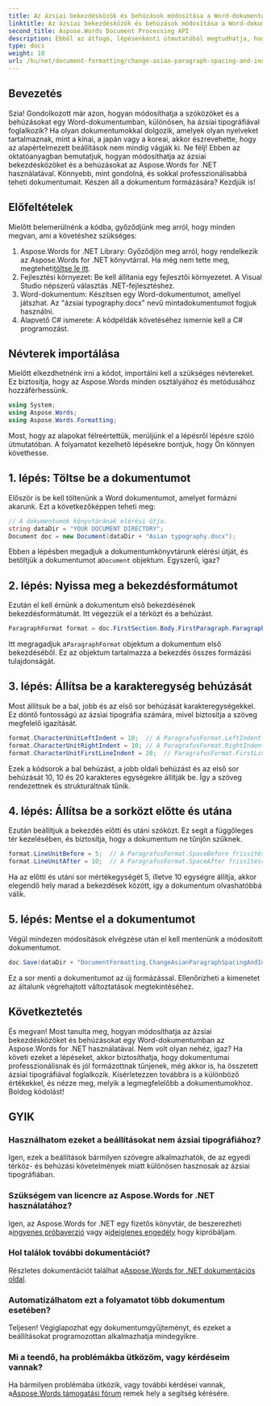 ```yaml
---
title: Az ázsiai bekezdésközök és behúzások módosítása a Word-dokumentumban
linktitle: Az ázsiai bekezdésközök és behúzások módosítása a Word-dokumentumban
second_title: Aspose.Words Document Processing API
description: Ebből az átfogó, lépésenkénti útmutatóból megtudhatja, hogyan módosíthatja az ázsiai bekezdésközöket és behúzásokat a Word dokumentumokban az Aspose.Words for .NET használatával.
type: docs
weight: 10
url: /hu/net/document-formatting/change-asian-paragraph-spacing-and-indents/
---
```

## Bevezetés

Szia! Gondolkozott már azon, hogyan módosíthatja a szóközöket és a behúzásokat egy Word-dokumentumban, különösen, ha ázsiai tipográfiával foglalkozik? Ha olyan dokumentumokkal dolgozik, amelyek olyan nyelveket tartalmaznak, mint a kínai, a japán vagy a koreai, akkor észrevehette, hogy az alapértelmezett beállítások nem mindig vágják ki. Ne félj! Ebben az oktatóanyagban bemutatjuk, hogyan módosíthatja az ázsiai bekezdésközöket és a behúzásokat az Aspose.Words for .NET használatával. Könnyebb, mint gondolná, és sokkal professzionálisabbá teheti dokumentumait. Készen áll a dokumentum formázására? Kezdjük is!

## Előfeltételek

Mielőtt belemerülnénk a kódba, győződjünk meg arról, hogy minden megvan, ami a követéshez szükséges:

1.  Aspose.Words for .NET Library: Győződjön meg arról, hogy rendelkezik az Aspose.Words for .NET könyvtárral. Ha még nem tette meg, megteheti[töltse le itt](https://releases.aspose.com/words/net/).
2. Fejlesztési környezet: Be kell állítania egy fejlesztői környezetet. A Visual Studio népszerű választás .NET-fejlesztéshez.
3. Word-dokumentum: Készítsen egy Word-dokumentumot, amellyel játszhat. Az "ázsiai typography.docx" nevű mintadokumentumot fogjuk használni.
4. Alapvető C# ismerete: A kódpéldák követéséhez ismernie kell a C# programozást.

## Névterek importálása

Mielőtt elkezdhetnénk írni a kódot, importálni kell a szükséges névtereket. Ez biztosítja, hogy az Aspose.Words minden osztályához és metódusához hozzáférhessünk.

```csharp
using System;
using Aspose.Words;
using Aspose.Words.Formatting;
```

Most, hogy az alapokat félreértettük, merüljünk el a lépésről lépésre szóló útmutatóban. A folyamatot kezelhető lépésekre bontjuk, hogy Ön könnyen követhesse.

## 1. lépés: Töltse be a dokumentumot

Először is be kell töltenünk a Word dokumentumot, amelyet formázni akarunk. Ezt a következőképpen teheti meg:

```csharp
// A dokumentumok könyvtárának elérési útja.
string dataDir = "YOUR DOCUMENT DIRECTORY";
Document doc = new Document(dataDir + "Asian typography.docx");
```

 Ebben a lépésben megadjuk a dokumentumkönyvtárunk elérési útját, és betöltjük a dokumentumot a`Document` objektum. Egyszerű, igaz?

## 2. lépés: Nyissa meg a bekezdésformátumot

Ezután el kell érnünk a dokumentum első bekezdésének bekezdésformátumát. Itt végezzük el a térközt és a behúzást.

```csharp
ParagraphFormat format = doc.FirstSection.Body.FirstParagraph.ParagraphFormat;
```

 Itt megragadjuk a`ParagraphFormat` objektum a dokumentum első bekezdéséből. Ez az objektum tartalmazza a bekezdés összes formázási tulajdonságát.

## 3. lépés: Állítsa be a karakteregység behúzását

Most állítsuk be a bal, jobb és az első sor behúzását karakteregységekkel. Ez döntő fontosságú az ázsiai tipográfia számára, mivel biztosítja a szöveg megfelelő igazítását.

```csharp
format.CharacterUnitLeftIndent = 10;  // A ParagrafusFormat.LeftIndent frissítve lesz
format.CharacterUnitRightIndent = 10; // A ParagrafusFormat.RightIndent frissítésre kerül
format.CharacterUnitFirstLineIndent = 20;  // ParagrafusFormat.FirstLineIndent frissítésre kerül
```

Ezek a kódsorok a bal behúzást, a jobb oldali behúzást és az első sor behúzását 10, 10 és 20 karakteres egységekre állítják be. Így a szöveg rendezettnek és strukturáltnak tűnik.

## 4. lépés: Állítsa be a sorközt előtte és utána

Ezután beállítjuk a bekezdés előtti és utáni szóközt. Ez segít a függőleges tér kezelésében, és biztosítja, hogy a dokumentum ne tűnjön szűknek.

```csharp
format.LineUnitBefore = 5;  // A ParagrafusFormat.SpaceBefore frissítésre kerül
format.LineUnitAfter = 10;  // A ParagrafusFormat.SpaceAfter frissítésre kerül
```

Ha az előtti és utáni sor mértékegységét 5, illetve 10 egységre állítja, akkor elegendő hely marad a bekezdések között, így a dokumentum olvashatóbbá válik.

## 5. lépés: Mentse el a dokumentumot

Végül mindezen módosítások elvégzése után el kell mentenünk a módosított dokumentumot.

```csharp
doc.Save(dataDir + "DocumentFormatting.ChangeAsianParagraphSpacingAndIndents.doc");
```

Ez a sor menti a dokumentumot az új formázással. Ellenőrizheti a kimenetet az általunk végrehajtott változtatások megtekintéséhez.

## Következtetés

És megvan! Most tanulta meg, hogyan módosíthatja az ázsiai bekezdésközöket és behúzásokat egy Word-dokumentumban az Aspose.Words for .NET használatával. Nem volt olyan nehéz, igaz? Ha követi ezeket a lépéseket, akkor biztosíthatja, hogy dokumentumai professzionálisnak és jól formázottnak tűnjenek, még akkor is, ha összetett ázsiai tipográfiával foglalkozik. Kísérletezzen továbbra is a különböző értékekkel, és nézze meg, melyik a legmegfelelőbb a dokumentumokhoz. Boldog kódolást!

## GYIK

### Használhatom ezeket a beállításokat nem ázsiai tipográfiához?
Igen, ezek a beállítások bármilyen szövegre alkalmazhatók, de az egyedi térköz- és behúzási követelmények miatt különösen hasznosak az ázsiai tipográfiában.

### Szükségem van licencre az Aspose.Words for .NET használatához?
 Igen, az Aspose.Words for .NET egy fizetős könyvtár, de beszerezheti a[ingyenes próbaverzió](https://releases.aspose.com/) vagy a[ideiglenes engedély](https://purchase.aspose.com/temporary-license/) hogy kipróbáljam.

### Hol találok további dokumentációt?
 Részletes dokumentációt találhat a[Aspose.Words for .NET dokumentációs oldal](https://reference.aspose.com/words/net/).

### Automatizálhatom ezt a folyamatot több dokumentum esetében?
Teljesen! Végiglapozhat egy dokumentumgyűjteményt, és ezeket a beállításokat programozottan alkalmazhatja mindegyikre.

### Mi a teendő, ha problémákba ütközöm, vagy kérdéseim vannak?
 Ha bármilyen problémába ütközik, vagy további kérdései vannak, a[Aspose.Words támogatási fórum](https://forum.aspose.com/c/words/8) remek hely a segítség kérésére.
